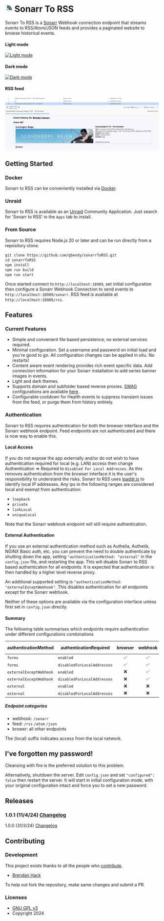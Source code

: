 # <img width="24px" src="./img/sonarrToRSS.png" alt="Sonarr To RSS"></img> Sonarr To RSS

Sonarr To RSS is a [Sonarr](https://sonarr.tv/ "Sonarr") Webhook connection endpoint that streams
events to RSS/Atom/JSON feeds and provides a paginated website to browse historical events.

#### Light mode
[![Light
mode](img/lightMode.png)](https://raw.githubusercontent.com/gbendy/sonarrToRSS/main/img/lightMode.png)

#### Dark mode
[![Dark
mode](img/darkMode.png)](https://raw.githubusercontent.com/gbendy/sonarrToRSS/main/img/darkMode.png)

#### RSS feed
[![RSS feed](img/feed.png)](https://raw.githubusercontent.com/gbendy/sonarrToRSS/main/img/feed.png)

## Getting Started

### Docker

Sonarr to RSS can be conveniently installed via [Docker](https://hub.docker.com/r/gbendy/sonarrtorss
"Docker").

### Unraid

Sonarr to RSS is available as an [Unraid](https://unraid.net "Unraid") Community Application. Just
search for 'Sonarr to RSS' in the `Apps` tab to install.

### From Source

Sonarr to RSS requires Node.js 20 or later and can be run directly from a repository clone.

```
git clone https://github.com/gbendy/sonarrToRSS.git
cd sonarrToRSS
npm install
npm run build
npm run start
```

Once started connect to `http://localhost:18989`, set initial configuration then configure a Sonarr
Webhook Connection to send events to `http://localhost:18989/sonarr`. RSS feed is available at
`http://localhost:18989/rss`.

## Features

### Current Features

- Simple and convenient file based persistence, no external services required.
- Minimal configuration. Set a username and password on initial load and you're good to go. All
  configuration changes can be applied in situ. No restarts!
- Content aware event rendering provides rich event specific data. Add connection information for
  your Sonarr installation to add series banner images in events.
- Light and dark themes.
- Supports domain and subfolder based reverse proxies.
  [SWAG](https://docs.linuxserver.io/general/swag "SWAG") configurations are available [here](swag
  "Swag configuration files").
- Configurable cooldown for Health events to suppress transient issues from the feed, or purge them
  from history entirely.

### Authentication

Sonarr to RSS requires authentication for both the browser interface and the Sonarr webhook
endpoint. Feed endpoints are not authenticated and there is now way to enable this.

#### Local Access

If you do not expose the app externally and/or do not wish to have authentication required for local
(e.g. LAN) access then change Authentication => Required to `Disabled For Local Addresses`. As this
removes authentication from the browser interface it is the user's responsibility to understand the
risks. Sonarr to RSS uses [ipaddr.js](https://www.npmjs.com/package/ipaddr.js) to identify local IP
addresses. Any ips in the following ranges are considered local and exempt from authentication:

- `loopback`
- `private`
- `linkLocal`
- `uniqueLocal`

Note that the Sonarr webhook endpoint will still require authentication.

#### External Authentication

If you use an external authentication method such as Authelia, Authetik, NGINX Basic auth, etc. you
can prevent the need to double authenticate by shutting down the app, setting
`"authenticationMethod: "external"` in the `config.json` file, and restarting the app. This will
disable Sonarr to RSS based authentication for all endpoints. It is expected that authentication is
then handled by a higher level reverse proxy.

An additional supported setting is `"authenticationMethod: "externalExceptWebhook"`. This disables
authentication for all endpoints except for the Sonarr webhook.

Neither of these options are available via the configuration interface unless first set in
`config.json` directly.

#### Summary

The following table summarises which endpoints require authentication under different configurations combinations

| authenticationMethod | authenticationRequired | browser | webhook | feed | browser (local) | webhook (local) | feed (local) |
| --- | --- | :---: | :---: | :---: | :---: | :---: | :---: |
| `forms` | `enabled` | ✅ | ✅ | ❌ | ✅ | ✅ | ❌
| `forms` | `disabledForLocalAddresses` | ✅ | ✅ | ❌ | ❌ | ✅ | ❌ |
| `externalExceptWebhook` | `enabled` | ❌ | ✅ | ❌ | ❌ | ✅ | ❌ |
| `externalExceptWebhook` | `disabledForLocalAddresses` | ❌ | ✅ | ❌ | ❌ | ✅ | ❌ |
| `external` | `enabled` | ❌ | ❌ | ❌ | ❌ | ❌ | ❌ |
| `external` | `disabledForLocalAddresses` | ❌ | ❌ | ❌ | ❌ | ❌ | ❌ |

##### Endpoint categories

- webhook: `/sonarr`
- feed: `/rss` `/atom` `/json`
- brower: all other endpoints

The (local) suffix indicates access from the local network.

## I've forgotten my password!

Cleansing with fire is the preferred solution to this problem.

Alternatively, shutdown the server. Edit `config.json` and set `"configured": false` then restart
the server. It will start in initial configuration mode, with your original configuration intact and
force you to set a new password.

## Releases

### 1.0.1 (11/4/24) [Changelog](CHANGELOG.md)
1.0.0 (31/3/24)
[Changelog](https://github.com/gbendy/sonarrToRSS/blob/af5c46bddcfa012ac3ca8461905364f361d5b33a/CHANGELOG.md)

## Contributing

### Development

This project exists thanks to all the people who
[contribute](https://github.com/gbendy/sonarrToRSS/graphs/contributors "Contributers").

- [Brendan Hack](https://github.com/gbendy "Brendan Hack")

To help out fork the repository, make same changes and submit a PR.

### Licenses

- [GNU GPL v3](http://www.gnu.org/licenses/gpl.html)
- Copyright 2024
